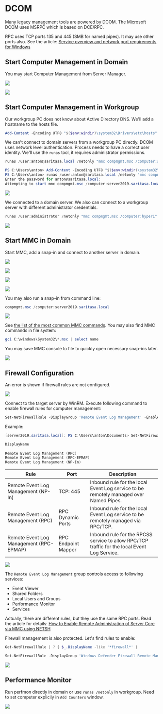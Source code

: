 DCOM
====

Many legacy management tools are powered by DCOM. The Microsoft DCOM uses MSRPC which is based on DCE/RPC.

RPC uses TCP ports 135 and 445 (SMB for named pipes). It may use other ports also. See the article: [Service overview and network port requirements for Windows](https://support.microsoft.com/en-us/help/832017/service-overview-and-network-port-requirements-for-windows#method38)

Start Computer Management in Domain
-----------------------------------

You may start Computer Management from Server Manager.

![](./images/ServerManager01.png)

![](images/ComputerManagement02.png)

Start Computer Management in Workgroup
--------------------------------------

Our workgroup PC does not know about Active Directory DNS. We'll add a hostname to the hosts file.

```powershell
Add-Content -Encoding UTF8 "$($env:windir)\system32\Drivers\etc\hosts" '192.168.11.137 server2019.saritasa.local'
```

We can't connect to domain servers from a workgroup PC directly. DCOM uses network level authentication. Process needs to have a correct user identity. We'll use the `runas` tool, it requires administrator permissions.

```powershell
runas /user:anton@saritasa.local /netonly "mmc compmgmt.msc /computer:server2019.saritasa.local"
```

```powershell
PS C:\Users\anton> Add-Content -Encoding UTF8 "$($env:windir)\system32\Drivers\etc\hosts" '192.168.11.137 server2019.saritasa.local'
PS C:\Users\anton> runas /user:anton@saritasa.local /netonly "mmc compmgmt.msc /computer:server2019.saritasa.local"
Enter the password for anton@saritasa.local:
Attempting to start mmc compmgmt.msc /computer:server2019.saritasa.local as user "anton@saritasa.local" ...
```

![](images/ComputerManagement03.png)

We connected to a domain server. We also can connect to a workgroup server with different administrator credentials.

```powershell
runas /user:administrator /netonly "mmc compmgmt.msc /computer:hyper1"
```

![](images/ComputerManagement04.png)

Start MMC in Domain
-------------------

Start MMC, add a snap-in and connect to another server in domain.

![](images/Mmc01.png)

![](images/Mmc02.png)

![](images/Mmc03.png)

![](images/Mmc04.png)

You may also run a snap-in from command line:

```powershell
compmgmt.msc /computer:server2019.saritasa.local
```

![](images/Mmc05.png)

See [the list of the most common MMC commands](https://social.technet.microsoft.com/Forums/windowsserver/en-US/61b864f4-2b04-44a1-88dc-86fae0a8d592/the-most-usefull-active-directory-mmc-run-commands). You may also find MMC commands in file system:

```powershell
gci C:\windows\System32\*.msc | select name
```

You may save MMC console to file to quickly open necessary snap-ins later.

![](images/Mmc06.png)

Firewall Configuration
----------------------

An error is shown if firewall rules are not configured.

![](images/ComputerManagement01.png)

Connect to the target server by WinRM. Execute following command to enable firewall rules for computer management:

```powershell
Set-NetFirewallRule -DisplayGroup 'Remote Event Log Management' -Enabled True -PassThru | select DisplayName
```

Example:

```powershell
[server2019.saritasa.local]: PS C:\Users\anton\Documents> Set-NetFirewallRule -DisplayGroup 'Remote Event Log Management' -Enabled True -PassThru | select DisplayName

DisplayName
-----------
Remote Event Log Management (RPC)
Remote Event Log Management (RPC-EPMAP)
Remote Event Log Management (NP-In)
```

Rule                                    | Port                | Description
--------------------------------------- | ------------------- | ---------------------------------------
Remote Event Log Management (NP-In)     | TCP: 445            | Inbound rule for the local Event Log service to be remotely managed over Named Pipes.
Remote Event Log Management (RPC)       | RPC Dynamic Ports   | Inbound rule for the local Event Log service to be remotely managed via RPC/TCP.
Remote Event Log Management (RPC-EPMAP) | RPC Endpoint Mapper | Inbound rule for the RPCSS service to allow RPC/TCP traffic for the local Event Log Service.

![](images/Firewall01.png)

The `Remote Event Log Management` group controls access to following services:

- Event Viewer
- Shared Folders
- Local Users and Groups
- Performance Monitor
- Services

Actually, there are different rules, but they use the same RPC ports. Read the article for details: [How to Enable Remote Administration of Server Core via MMC using NETSH](https://blogs.technet.microsoft.com/askds/2008/06/05/how-to-enable-remote-administration-of-server-core-via-mmc-using-netsh/)

Firewall management is also protected. Let's find rules to enable:

```powershell
Get-NetFirewallRule | ? { $_.DisplayName -like '*firewall*' }
```

```powershell
Set-NetFirewallRule -DisplayGroup 'Windows Defender Firewall Remote Management' -Enabled True -PassThru | select DisplayName
```

![](images/Firewall02.png)

Performance Monitor
-------------------

Run perfmon directly in domain or use `runas /netonly` in workgroup. Need to set computer explicily in `Add Counters` window.

![](images/PerfMon01.png)
